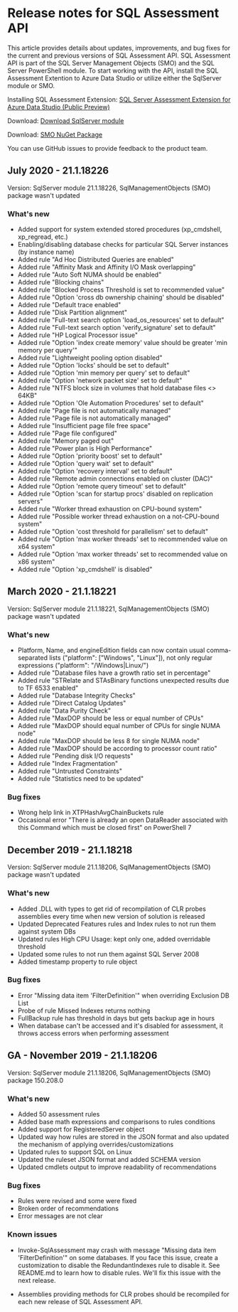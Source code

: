 # Release notes for SQL Assessment API

This article provides details about updates, improvements, and bug fixes for the current and previous versions of SQL Assessment API. SQL Assessment API is part of the SQL Server Management Objects (SMO) and the SQL Server PowerShell module. To start working with the API, install the SQL Assessment Extention to Azure Data Studio or utilize either the SqlServer module or SMO.

Installing SQL Assessment Extension: [SQL Server Assessment Extension for Azure Data Studio (Public Preview)](https://techcommunity.microsoft.com/t5/sql-server/released-sql-server-assessment-extension-for-azure-data-studio/ba-p/1470603)

Download: [Download SqlServer module](https://www.powershellgallery.com/packages/SqlServer)

Download: [SMO NuGet Package](https://www.nuget.org/packages/Microsoft.SqlServer.SqlManagementObjects)

You can use GitHub issues to provide feedback to the product team.

## July 2020 - 21.1.18226

Version: SqlServer module 21.1.18226, SqlManagementObjects (SMO) package wasn't updated

### What's new

- Added support for system extended stored procedures (xp_cmdshell, xp_regread, etc.)
- Enabling/disabling database checks for particular SQL Server instances (by instance name)
- Added rule "Ad Hoc Distributed Queries are enabled"
- Added rule "Affinity Mask and Affinity I/O Mask overlapping"
- Added rule "Auto Soft NUMA should be enabled"
- Added rule "Blocking chains"
- Added rule "Blocked Process Threshold is set to recommended value"
- Added rule "Option 'cross db ownership chaining' should be disabled"
- Added rule "Default trace enabled"
- Added rule "Disk Partition alignment"
- Added rule "Full-text search option 'load_os_resources' set to default"
- Added rule "Full-text search option 'verify_signature' set to default"
- Added rule "HP Logical Processor issue"
- Added rule "Option 'index create memory' value should be greater 'min memory per query'"
- Added rule "Lightweight pooling option disabled"
- Added rule "Option 'locks' should be set to default"
- Added rule "Option 'min memory per query' set to default"
- Added rule "Option 'network packet size' set to default"
- Added rule "NTFS block size in volumes that hold database files <> 64KB"
- Added rule "Option 'Ole Automation Procedures' set to default"
- Added rule "Page file is not automatically managed"
- Added rule "Page file is not automatically managed"
- Added rule "Insufficient page file free space"
- Added rule "Page file configured"
- Added rule "Memory paged out"
- Added rule "Power plan is High Performance"
- Added rule "Option 'priority boost' set to default"
- Added rule "Option 'query wait' set to default"
- Added rule "Option 'recovery interval' set to default"
- Added rule "Remote admin connections enabled on cluster (DAC)"
- Added rule "Option 'remote query timeout' set to default"
- Added rule "Option 'scan for startup procs' disabled on replication servers"
- Added rule "Worker thread exhaustion on CPU-bound system"
- Added rule "Possible worker thread exhaustion on a not-CPU-bound system"
- Added rule "Option 'cost threshold for parallelism' set to default"
- Added rule "Option 'max worker threads' set to recommended value on x64 system"
- Added rule "Option 'max worker threads' set to recommended value on x86 system"
- Added rule "Option 'xp_cmdshell' is disabled"

## March 2020 - 21.1.18221

Version: SqlServer module 21.1.18221, SqlManagementObjects (SMO) package wasn't updated

### What's new

- Platform, Name, and engineEdition fields can now contain usual comma-separated lists ("platform": \["Windows", "Linux"\]), not only regular expressions ("platform": "/Windows|Linux/")
- Added rule "Database files have a growth ratio set in percentage"
- Added rule "STRelate and STAsBinary functions unexpected results due to TF 6533 enabled"
- Added rule "Database Integrity Checks"
- Added rule "Direct Catalog Updates"
- Added rule "Data Purity Check"
- Added rule "MaxDOP should be less or equal number of CPUs"
- Added rule "MaxDOP should equal number of CPUs for single NUMA node"
- Added rule "MaxDOP should be less 8 for single NUMA node"
- Added rule "MaxDOP should be according to processor count ratio"
- Added rule "Pending disk I/O requests"
- Added rule "Index Fragmentation"
- Added rule "Untrusted Constraints"
- Added rule "Statistics need to be updated"

### Bug fixes

- Wrong help link in XTPHashAvgChainBuckets rule
- Occasional error "There is already an open DataReader associated with this Command which must be closed first" on PowerShell 7

## December 2019 - 21.1.18218

Version: SqlServer module 21.1.18206, SqlManagementObjects (SMO) package wasn't updated

### What's new

- Added .DLL with types to get rid of recompilation of CLR probes assemblies every time when new version of solution is released
- Updated Deprecated Features rules and Index rules to not run them against system DBs
- Updated rules High CPU Usage: kept only one, added overridable threshold
- Updated some rules to not run them against SQL Server 2008
- Added timestamp property to rule object

### Bug fixes

- Error "Missing data item 'FilterDefinition'" when overriding Exclusion DB List
- Probe of rule Missed Indexes returns nothing
- FullBackup rule has threshold in days but gets backup age in hours
- When database can't be accessed and it's disabled for assessment, it throws access errors when performing assessment

## GA - November 2019 - 21.1.18206

Version: SqlServer module 21.1.18206, SqlManagementObjects (SMO) package 150.208.0

### What's new

- Added 50 assessment rules
- Added base math expressions and comparisons to rules conditions
- Added support for RegisteredServer object
- Updated way how rules are stored in the JSON format and also updated the mechanism of applying overrides/customizations
- Updated rules to support SQL on Linux
- Updated the ruleset JSON format and added SCHEMA version
- Updated cmdlets output to improve readability of recommendations

### Bug fixes

- Rules were revised and some were fixed
- Broken order of recommendations
- Error messages are not clear

### Known issues

- Invoke-SqlAssessment may crash with message "Missing data item 'FilterDefinition'" on some databases. If you face this issue, create a customization to disable the RedundantIndexes rule to disable it. See README.md to learn how to disable rules. We'll fix this issue with the next release.

- Assemblies providing methods for CLR probes should be recompiled for each new release of SQL Assessment API.

